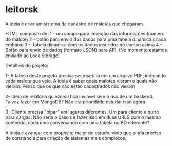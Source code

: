 # leitorsk

A ideia é criar um sistema de cadastro de malotes que chegaram.

HTML composto de:
1 - um campo para inserção das informações (numero do malote)
2 - botão para envio dos dados para uma tabela dinamica criada embaixo
3 - Tabela dinamica com os dados inseridos no campo acima
4 - Botão para envio de dados (formato JSON) para API. (No momento estamos enviado ao LocalStorage)


Detalhes do projeto:

1- A tabela deste projeto precisa ser inserida em um arquivo PDF, indicando cada malote que veio. 
A ideia é saber quais malotes vieram e quais não vieram. Penso que os que não estão cadastrados não vieram

2- Ideia de relatório quinzenal fica inviável sem o uso de um backend. Talvez fazer em MongoDB? Não era 
prioridade estudar isso agora

3- Cliente precisa "bipar" em lugares diferentes. Um para cliente e outro para cargas. Não seria o caso de fazer isso em duas URLS com o mesmo conteúdo, cada uma conversando com uma tabela no BD diferente?

A idéia é avançar com propósito maior de estudo, visto que ainda preciso de constancia para criação de sistemas mais complexos.